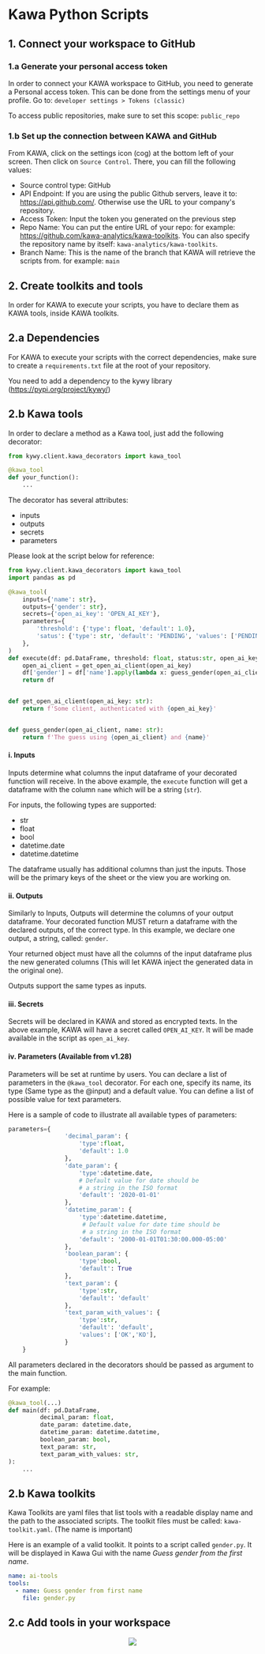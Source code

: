 # Kawa Python Scripts

## 1. Connect your workspace to GitHub

### 1.a Generate your personal access token

In order to connect your KAWA workspace to GitHub, you need to generate a Personal access token.
This can be done from the settings menu of your profile.
Go to: `developer settings > Tokens (classic)`

To access public repositories, make sure to set this scope: `public_repo`


### 1.b Set up the connection between KAWA and GitHub

From KAWA, click on the settings icon (cog) at the bottom left of your screen.
Then click on `Source Control`.
There, you can fill the following values:

- Source control type: GitHub
- API Endpoint: If you are using the public Github servers, leave it to: https://api.github.com/. Otherwise use the URL to your company's repository.
- Access Token: Input the token you generated on the previous step
- Repo Name: You can put the entire URL of your repo: for example: https://github.com/kawa-analytics/kawa-toolkits. You can also specify the repository name by itself: `kawa-analytics/kawa-toolkits`.
- Branch Name: This is the name of the branch that KAWA will retrieve the scripts from. for example: `main`


## 2. Create toolkits and tools

In order for KAWA to execute your scripts, you have to declare them as KAWA tools, 
inside KAWA toolkits.

## 2.a Dependencies

For KAWA to execute your scripts with the correct dependencies, make sure to 
create a `requirements.txt` file at the root of your repository.

You need to add a dependency to the kywy library (https://pypi.org/project/kywy/)


## 2.b Kawa tools

In order to declare a method as a Kawa tool, just add the following decorator:
```python
from kywy.client.kawa_decorators import kawa_tool

@kawa_tool
def your_function():
    ...
```

The decorator has several attributes:
- inputs
- outputs
- secrets
- parameters

Please look at the script below for reference:
```python
from kywy.client.kawa_decorators import kawa_tool
import pandas as pd

@kawa_tool(
    inputs={'name': str},
    outputs={'gender': str},
    secrets={'open_ai_key': 'OPEN_AI_KEY'},
    parameters={
        'threshold': {'type': float, 'default': 1.0},
        'satus': {'type': str, 'default': 'PENDING', 'values': ['PENDING','DONE', 'ERROR']}
    },
)
def execute(df: pd.DataFrame, threshold: float, status:str, open_ai_key: str) -> pd.DataFrame:
    open_ai_client = get_open_ai_client(open_ai_key)
    df['gender'] = df['name'].apply(lambda x: guess_gender(open_ai_client, x))
    return df


def get_open_ai_client(open_ai_key: str):
    return f'Some client, authenticated with {open_ai_key}'


def guess_gender(open_ai_client, name: str):
    return f'The guess using {open_ai_client} and {name}'
```
    
#### i. Inputs

Inputs determine what columns the input dataframe of 
your decorated function will receive.
In the above example, the `execute` function will get a dataframe with the column
`name` which will be a string (`str`).

For inputs, the following types are supported:

- str
- float
- bool
- datetime.date
- datetime.datetime

The dataframe usually has additional columns than just the inputs. 
Those will be the primary keys of the sheet or the view you are working on.

#### ii. Outputs

Similarly to Inputs, Outputs will determine the columns of your output dataframe.
Your decorated function MUST return a dataframe with the declared outputs, of the
correct type.
In this example, we declare one output, a string, called: `gender`.

Your returned object must have all the columns of the input dataframe plus the
new generated columns (This will let KAWA inject the generated data in the
original one).

Outputs support the same types as inputs.

#### iii. Secrets

Secrets will be declared in KAWA and stored as encrypted texts.
In the above example, KAWA will have a secret called `OPEN_AI_KEY`.
It will be made available in the script as `open_ai_key`.

#### iv. Parameters (Available from v1.28)

Parameters will be set at runtime by users.
You can declare a list of parameters in the `@kawa_tool` decorator.
For each one, specify its name, its type (Same type as the @input) and a default value.
You can define a list of possible value for text parameters.

Here is a sample of code to illustrate all available types of parameters:

```python
parameters={
                'decimal_param': {
                    'type':float, 
                    'default': 1.0
                },
                'date_param': {
                    'type':datetime.date, 
                    # Default value for date should be 
                    # a string in the ISO format
                    'default': '2020-01-01'
                }, 
                'datetime_param': {
                    'type':datetime.datetime, 
                     # Default value for date time should be 
                     # a string in the ISO format
                    'default': '2000-01-01T01:30:00.000-05:00'
                },
                'boolean_param': {
                    'type':bool, 
                    'default': True
                },
                'text_param': {
                    'type':str, 
                    'default': 'default'
                },
                'text_param_with_values': {
                    'type':str, 
                    'default': 'default',
                    'values': ['OK','KO'],
                }
    }
```

All parameters declared in the decorators should be passed as argument to the main function.

For example:

```python
@kawa_tool(...)
def main(df: pd.DataFrame, 
         decimal_param: float, 
         date_param: datetime.date,
         datetime_param: datetime.datetime, 
         boolean_param: bool, 
         text_param: str,
         text_param_with_values: str,
):
    ...
```


## 2.b Kawa toolkits

Kawa Toolkits are yaml files that list tools with a readable display name and the 
path to the associated scripts.
The toolkit files must be called: `kawa-toolkit.yaml`. (The name is important)

Here is an example of a valid toolkit. It points to a script called `gender.py`.
It will be displayed in Kawa Gui with the name *Guess gender from the  first name*.

```yaml
name: ai-tools
tools:
  - name: Guess gender from first name
    file: gender.py
```

## 2.c Add tools in your workspace

<p align="center">
  <img src="readme-assets/register_tools.png">
</p>
